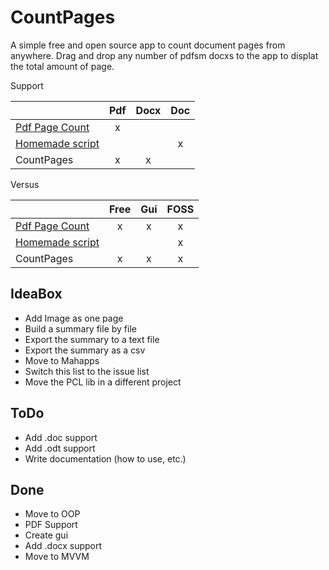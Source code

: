 # CountPages
A simple free and open source app to count document pages from anywhere. Drag and drop any number of pdfsm docxs to the app to displat the total amount of page.

Support

|               | Pdf   | Docx  | Doc  |
| ------------- |:-----:|:-----:|:-----:
| [Pdf Page Count](http://sourceforge.net/projects/pdfpagecount/) | x |   |
| [Homemade script](http://blogs.technet.com/b/heyscriptingguy/archive/2006/09/07/how-can-i-get-a-total-page-count-for-all-the-word-documents-in-a-folder.aspx) |   |   | x |
| CountPages | x | x |   |

Versus

|               | Free   | Gui | FOSS |
| ------------- |:-----:|:-----:|:-----:
| [Pdf Page Count](http://sourceforge.net/projects/pdfpagecount/) | x | x | x |
| [Homemade script](http://blogs.technet.com/b/heyscriptingguy/archive/2006/09/07/how-can-i-get-a-total-page-count-for-all-the-word-documents-in-a-folder.aspx) |   |   | x |
| CountPages | x | x | x |

## IdeaBox

* Add Image as one page
* Build a summary file by file
* Export the summary to a text file
* Export the summary as a csv
* Move to Mahapps
* Switch this list to the issue list
* Move the PCL lib in a different project

## ToDo

* Add .doc support
* Add .odt support
* Write documentation (how to use, etc.)

## Done

* Move to OOP
* PDF Support
* Create gui
* Add .docx support
* Move to MVVM
